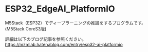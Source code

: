 # ESP32_EdgeAI_PlatformIO
M5Stack（ESP32）でディープラーニングの推論をするプログラムです。(M5Stack CoreS3版)

詳細は以下のブログ記事を参照ください。  
https://mzmlab.hatenablog.com/entry/esp32-ai-platformio

